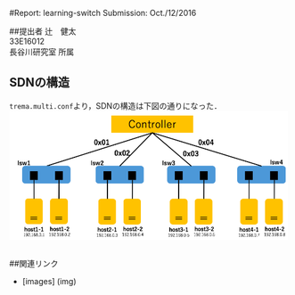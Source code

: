 #Report: learning-switch
Submission: Oct./12/2016  


##提出者
辻　健太  
33E16012  
長谷川研究室 所属  


## SDNの構造
`trema.multi.conf`より，SDNの構造は下図の通りになった．  
<img src="img/NetworkStructure.png" width="500px">  


##


##関連リンク
* [images] (img)
